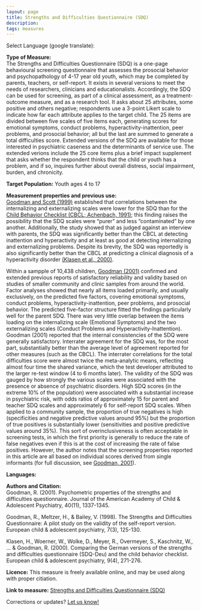 ```yaml
---
layout: page
title: Strengths and Difficulties Questionnaire (SDQ)
description:
tags: measures
---
```


Select Language (google translate):  

<div id="google_translate_element"></div><script type="text/javascript">
function googleTranslateElementInit() {
  new google.translate.TranslateElement({pageLanguage: 'en', layout: google.translate.TranslateElement.InlineLayout.SIMPLE, gaTrack: true, gaId: 'UA-64320648-1'}, 'google_translate_element');
}
</script><script type="text/javascript" src="//translate.google.com/translate_a/element.js?cb=googleTranslateElementInit"></script>  

**Type of Measure:**  
The Strengths and Difficulties Questionnaire (SDQ) is a one-page behavioural screening questionnaire that assesses the prosocial behavior and psychopathology of 4-17 year old youth, which may be completed by parents, teachers, or self-report. It exists in several versions to meet the needs of researchers, clinicians and educationalists. Accordingly, the SDQ can be used for screening, as part of a clinical assessment, as a treatment-outcome measure, and as a research tool. It asks about 25 attributes, some positive and others negative; respondents use a 3-point Likert scale to indicate how far each attribute applies to the target child. The 25 items are divided between five scales of five items each, generating scores for emotional symptoms, conduct problems, hyperactivity-inattention, peer problems, and prosocial behavior; all but the last are summed to generate a total difficulties score. Extended versions of the SDQ are available for those interested in psychiatric caseness and the determinants of service use. The extended verions include the 25 core items plus a brief impact supplement that asks whether the respondent thinks that the child or youth has a problem, and if so, inquires further about overall distress, social impairment, burden, and chronicity.

**Target Population:** Youth ages 4 to 17

**Measurement properties and previous use:**  
[Goodman and Scott (1999)](https://link.springer.com/article/10.1023/A:1022658222914) established that correlations between the internalizing and externalizing scales were lower for the SDQ than for the [Child Behavior Checklist (CBCL; Achenbach, 1991)](http://txautism.net/assets/uploads/docs/CBCK-ed-KS-AK.pdf); this finding raises the possibility that the SDQ scales were “purer” and less “contaminated” by one another. Additionally, the study showed that as judged against an interview with parents, the SDQ was significantly better than the CBCL at detecting inattention and hyperactivity and at least as good at detecting internalizing and externalizing problems. Despite its brevity, the SDQ was reportedly is also significantly
better than the CBCL at predicting a clinical diagnosis of a hyperactivity disorder [(Klasen et al., 2000)](https://link.springer.com/article/10.1007/s007870070030).  

Within a sampple of 10,438 children, [Goodman (2001)](http://www.jaacap.com/article/S0890-8567(09)60543-8/abstract) confirmed and extended previous reports of satisfactory reliability and validity based on studies of smaller community and clinic samples from around the world. Factor analyses showed that nearly all items loaded primarily, and usually exclusively, on the predicted five factors, covering emotional symptoms, conduct problems, hyperactivity-inattention, peer problems, and prosocial behavior. The predicted five-factor structure fitted the findings particularly well for the parent SDQ. There was very little overlap between the items loading on the internalizing scale (Emotional Symptoms) and the two externalizing scales (Conduct Problems and Hyperactivity-Inattention). Goodman (2001) reported that the internal consistencies of the SDQ were generally satisfactory. Interrater agreement for the SDQ was, for the most part, substantially better than the average level of agreement reported for other measures (such as the CBCL). The interrater correlations for the total difficulties score were almost twice the meta-analytic means, reflecting almost four time the shared variance, which the test developer attributed to the larger re-test window (4 to 6 months later). The validity of the SDQ was gauged by how strongly the various scales were associated with the presence or absence of psychiatric disorders. High SDQ scores (in the extreme 10% of the population) were associated with a substantial increase in psychiatric risk, with odds ratios of approximately 15 for parent and teacher SDQ scales and approximately 6 for self-report SDQ scales. When applied to a community sample, the proportion of true negatives is high (specificities and negative predictive values around 95%) but the proportion of true positives is substantially lower (sensitivities and positive predictive values around 35%). This sort of overinclusiveness is often acceptable in screening tests, in which the first priority is generally to reduce the rate of false negatives even if this is at the cost of increasing the rate of false positives. However, the author notes that the screening properties reported in this article are all based on individual scores derived from single informants (for full discussion, see [Goodman, 2001](http://www.jaacap.com/article/S0890-8567(09)60543-8/abstract)). 

**Languages:**

**Authors and Citation:**   
Goodman, R. (2001). Psychometric properties of the strengths and difficulties questionnaire. Journal of the American Academy of Child & Adolescent Psychiatry, 40(11), 1337-1345. 

Goodman, R., Meltzer, H., & Bailey, V. (1998). The Strengths and Difficulties Questionnaire: A pilot study on the validity of the self-report version. European child & adolescent psychiatry, 7(3), 125-130.   

Klasen, H., Woerner, W., Wolke, D., Meyer, R., Overmeyer, S., Kaschnitz, W., ... & Goodman, R. (2000). Comparing the German versions of the strengths and difficulties questionnaire (SDQ-Deu) and the child behavior checklist. European child & adolescent psychiatry, 9(4), 271-276.

**Licence:** This measure is freely available online, and may be used along with proper citiation.  

**Link to measure:** [Strengths and Difficulties Questionnaire (SDQ)](http://www.sdqinfo.com/py/sdqinfo/b0.py) 

Corrections or updates? [Let us know!](http://disabilitymeasures.org/contact)
